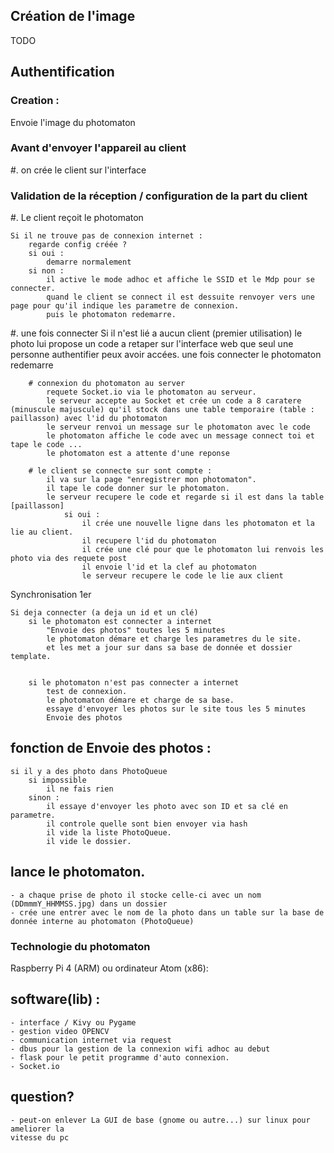 
## Création de l'image

TODO

## Authentification

### Creation :
Envoie l'image du photomaton

### Avant d'envoyer l'appareil au client

#. on crée le client sur l'interface

### Validation de la réception / configuration de la part du client


#. Le client reçoit le photomaton

    Si il ne trouve pas de connexion internet :
        regarde config créée ?
        si oui : 
            demarre normalement
        si non :
            il active le mode adhoc et affiche le SSID et le Mdp pour se connecter.
            quand le client se connect il est dessuite renvoyer vers une page pour qu'il indique les parametre de connexion.
            puis le photomaton redemarre.

#. une fois connecter 
    Si il n'est lié a aucun client (premier utilisation)
        le photo lui propose un code a retaper sur l'interface web que seul une personne authentifier peux avoir accées.
        une fois connecter le photomaton redemarre

        # connexion du photomaton au server
            requete Socket.io via le photomaton au serveur.
            le serveur accepte au Socket et crée un code a 8 caratere (minuscule majuscule) qu'il stock dans une table temporaire (table : paillasson) avec l'id du photomaton
            le serveur renvoi un message sur le photomaton avec le code
            le photomaton affiche le code avec un message connect toi et tape le code ...
            le photomaton est a attente d'une reponse 

        # le client se connecte sur sont compte :
            il va sur la page "enregistrer mon photomaton".
            il tape le code donner sur le photomaton.
            le serveur recupere le code et regarde si il est dans la table [paillasson]
                si oui : 
                    il crée une nouvelle ligne dans les photomaton et la lie au client.
                    il recupere l'id du photomaton
                    il crée une clé pour que le photomaton lui renvois les photo via des requete post
                    il envoie l'id et la clef au photomaton
                    le serveur recupere le code le lie aux client
Synchronisation 1er

    Si deja connecter (a deja un id et un clé)
        si le photomaton est connecter a internet
            "Envoie des photos" toutes les 5 minutes
            le photomaton démare et charge les parametres du le site.
            et les met a jour sur dans sa base de donnée et dossier template.


        si le photomaton n'est pas connecter a internet
            test de connexion.
            le photomaton démare et charge de sa base.
            essaye d'envoyer les photos sur le site tous les 5 minutes
            Envoie des photos




## fonction de Envoie des photos :
    si il y a des photo dans PhotoQueue
        si impossible 
            il ne fais rien
        sinon :
            il essaye d'envoyer les photo avec son ID et sa clé en parametre.
            il controle quelle sont bien envoyer via hash 
            il vide la liste PhotoQueue. 
            il vide le dossier.



## lance le photomaton.
    - a chaque prise de photo il stocke celle-ci avec un nom (DDmmmY_HHMMSS.jpg) dans un dossier
    - crée une entrer avec le nom de la photo dans un table sur la base de donnée interne au photomaton (PhotoQueue)

            



### Technologie du photomaton 

Raspberry Pi 4 (ARM) ou ordinateur Atom (x86):
    

## software(lib) :
    - interface / Kivy ou Pygame
    - gestion video OPENCV
    - communication internet via request
    - dbus pour la gestion de la connexion wifi adhoc au debut
    - flask pour le petit programme d'auto connexion.
    - Socket.io


## question?
    - peut-on enlever La GUI de base (gnome ou autre...) sur linux pour ameliorer la
    vitesse du pc
